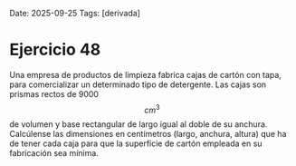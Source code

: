 Date: 2025-09-25
Tags: [derivada]

# Ejercicio 48

 
Una empresa de productos de limpieza fabrica cajas de cartón con tapa, para comercializar un determinado tipo de detergente. Las cajas son prismas rectos de 9000  $$ cm^3$$   de volumen y base rectangular de largo igual al doble de su anchura. Calcúlense las dimensiones en centímetros (largo, anchura, altura) que ha de tener cada caja para que la superficie de cartón empleada en su fabricación sea mínima.
